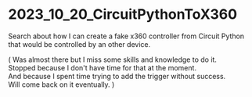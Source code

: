 # 2023_10_20_CircuitPythonToX360
Search about how I can create a fake x360 controller from Circuit Python that would be controlled by an other device. 


( Was almost there but I miss some skills and knowledge to do it.  
Stopped because I don't have time for that at the moment.    
And because I spent time trying to add the trigger without success.  
Will come back on it eventually.  )
